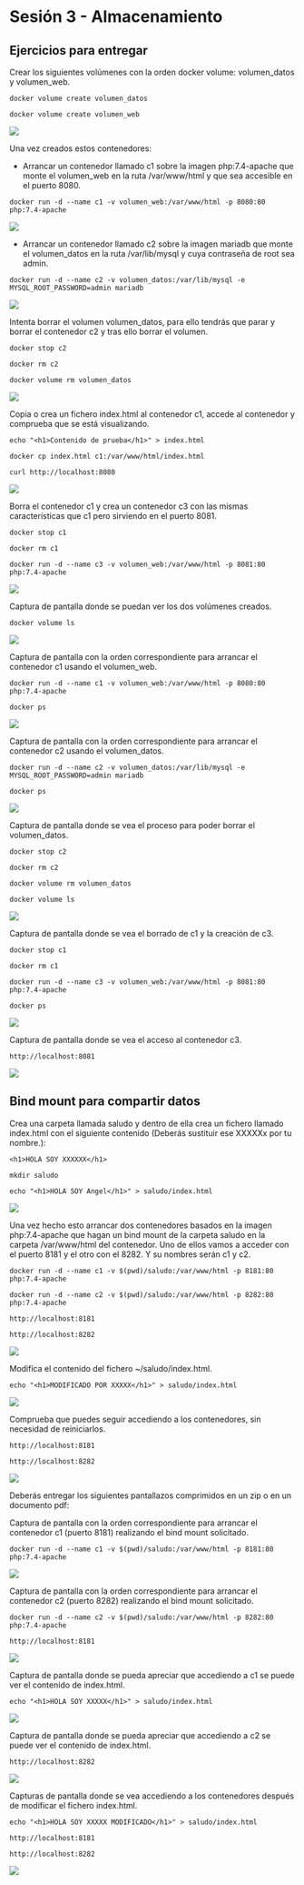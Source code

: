 # Sesión 3 - Almacenamiento

## Ejercicios para entregar

Crear los siguientes volúmenes con la orden docker volume: volumen_datos y volumen_web.

`docker volume create volumen_datos`

`docker volume create volumen_web`

![](/Images/img.png)

Una vez creados estos contenedores:

- Arrancar un contenedor llamado c1 sobre la imagen php:7.4-apache que monte el volumen_web en la ruta /var/www/html y que sea accesible en el puerto 8080.

`docker run -d --name c1 -v volumen_web:/var/www/html -p 8080:80 php:7.4-apache`

![](/Images/img.png)

- Arrancar un contenedor llamado c2 sobre la imagen mariadb que monte el volumen_datos en la ruta /var/lib/mysql y cuya contraseña de root sea admin.

`docker run -d --name c2 -v volumen_datos:/var/lib/mysql -e MYSQL_ROOT_PASSWORD=admin mariadb`

![](/Images/img.png)


Intenta borrar el volumen volumen_datos, para ello tendrás que parar y borrar el contenedor c2 y tras ello borrar el volumen.

`docker stop c2`

`docker rm c2`

`docker volume rm volumen_datos`

![](/Images/img.png)

Copia o crea un fichero index.html al contenedor c1, accede al contenedor y comprueba que se está visualizando.

`echo "<h1>Contenido de prueba</h1>" > index.html`

`docker cp index.html c1:/var/www/html/index.html`

`curl http://localhost:8080`

![](/Images/img.png)

Borra el contenedor c1 y crea un contenedor c3 con las mismas características que c1 pero sirviendo en el puerto 8081.

`docker stop c1`

`docker rm c1`

`docker run -d --name c3 -v volumen_web:/var/www/html -p 8081:80 php:7.4-apache`

![](/Images/img.png)


Captura de pantalla donde se puedan ver los dos volúmenes creados.

`docker volume ls`

![](/Images/img.png)

Captura de pantalla con la orden correspondiente para arrancar el contenedor c1 usando el volumen_web.

`docker run -d --name c1 -v volumen_web:/var/www/html -p 8080:80 php:7.4-apache`

`docker ps`

![](/Images/img.png)

Captura de pantalla con la orden correspondiente para arrancar el contenedor c2 usando el volumen_datos.

`docker run -d --name c2 -v volumen_datos:/var/lib/mysql -e MYSQL_ROOT_PASSWORD=admin mariadb`

`docker ps`

![](/Images/img.png)

Captura de pantalla donde se vea el proceso para poder borrar el volumen_datos.

`docker stop c2`

`docker rm c2`

`docker volume rm volumen_datos`

`docker volume ls`

![](/Images/img.png)

Captura de pantalla donde se vea el borrado de c1 y la creación de c3.

`docker stop c1`

`docker rm c1`

`docker run -d --name c3 -v volumen_web:/var/www/html -p 8081:80 php:7.4-apache`

`docker ps`

![](/Images/img.png)

Captura de pantalla donde se vea el acceso al contenedor c3.

`http://localhost:8081`

![](/Images/img.png)


## Bind mount para compartir datos

Crea una carpeta llamada saludo y dentro de ella crea un fichero llamado index.html con el siguiente contenido (Deberás sustituir ese XXXXXx por tu nombre.):

`<h1>HOLA SOY XXXXXX</h1>`

`mkdir saludo`

`echo "<h1>HOLA SOY Angel</h1>" > saludo/index.html`

![](/Images/img.png)

Una vez hecho esto arrancar dos contenedores basados en la imagen php:7.4-apache que hagan un bind mount de la carpeta saludo en la carpeta /var/www/html del contenedor. Uno de ellos vamos a acceder con el puerto 8181 y el otro con el 8282. Y su nombres serán c1 y c2.

`docker run -d --name c1 -v $(pwd)/saludo:/var/www/html -p 8181:80 php:7.4-apache`

`docker run -d --name c2 -v $(pwd)/saludo:/var/www/html -p 8282:80 php:7.4-apache`

`http://localhost:8181`

`http://localhost:8282`

![](/Images/img.png)

Modifica el contenido del fichero ~/saludo/index.html.

`echo "<h1>MODIFICADO POR XXXXX</h1>" > saludo/index.html`

![](/Images/img.png)

Comprueba que puedes seguir accediendo a los contenedores, sin necesidad de reiniciarlos.

`http://localhost:8181`

`http://localhost:8282`

![](/Images/img.png)

Deberás entregar los siguientes pantallazos comprimidos en un zip o en un documento pdf:

Captura de pantalla con la orden correspondiente para arrancar el contenedor c1 (puerto 8181) realizando el bind mount solicitado.

`docker run -d --name c1 -v $(pwd)/saludo:/var/www/html -p 8181:80 php:7.4-apache`

![](/Images/img.png)

Captura de pantalla con la orden correspondiente para arrancar el contenedor c2 (puerto 8282) realizando el bind mount solicitado.

`docker run -d --name c2 -v $(pwd)/saludo:/var/www/html -p 8282:80 php:7.4-apache`

`http://localhost:8181`

![](/Images/img.png)

Captura de pantalla donde se pueda apreciar que accediendo a c1 se puede ver el contenido de index.html.

`echo "<h1>HOLA SOY XXXXX</h1>" > saludo/index.html`

![](/Images/img.png)

Captura de pantalla donde se pueda apreciar que accediendo a c2 se puede ver el contenido de index.html.

`http://localhost:8282`

![](/Images/img.png)

Capturas de pantalla donde se vea accediendo a los contenedores después de modificar el fichero index.html.

`echo "<h1>HOLA SOY XXXXX MODIFICADO</h1>" > saludo/index.html`

`http://localhost:8181`

`http://localhost:8282`

![](/Images/img.png)

